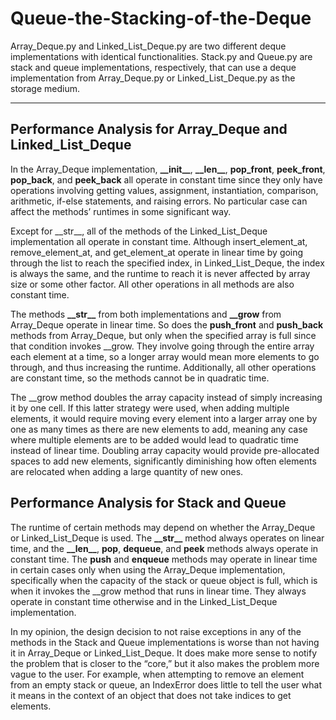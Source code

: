 # Queue-the-Stacking-of-the-Deque

Array_Deque.py and Linked_List_Deque.py are two different deque implementations with identical functionalities. Stack.py and Queue.py are stack and queue implementations, respectively, that can use a deque implementation from Array_Deque.py or Linked_List_Deque.py as the storage medium.

---

## Performance Analysis for Array_Deque and Linked_List_Deque

In the Array_Deque implementation, **\_\_init\_\_**, **\_\_len\_\_**, **pop_front**, **peek_front**, **pop_back**, and **peek_back** all operate in constant time since they only have operations involving getting values, assignment, instantiation, comparison, arithmetic, if-else statements, and raising errors. No particular case can affect the methods’ runtimes in some significant way.

Except for \_\_str\_\_, all of the methods of the Linked_List_Deque implementation all operate in constant time. Although insert_element_at, remove_element_at, and get_element_at operate in linear time by going through the list to reach the specified index, in Linked_List_Deque, the index is always the same, and the runtime to reach it is never affected by array size or some other factor. All other operations in all methods are also constant time.

The methods **\_\_str\_\_** from both implementations and **\_\_grow** from Array_Deque operate in linear time. So does the **push_front** and **push_back** methods from Array_Deque, but only when the specified array is full since that condition invokes __grow. They involve going through the entire array each element at a time, so a longer array would mean more elements to go through, and thus increasing the runtime. Additionally, all other operations are constant time, so the methods cannot be in quadratic time.

The __grow method doubles the array capacity instead of simply increasing it by one cell. If this latter strategy were used, when adding multiple elements, it would require moving every element into a larger array one by one as many times as there are new elements to add, meaning any case where multiple elements are to be added would lead to quadratic time instead of linear time. Doubling array capacity would provide pre-allocated spaces to add new elements, significantly diminishing how often elements are relocated when adding a large quantity of new ones.


## Performance Analysis for Stack and Queue

The runtime of certain methods may depend on whether the Array_Deque or Linked_List_Deque is used. The **\_\_str\_\_** method always operates on linear time, and the **\_\_len\_\_**, **pop**, **dequeue**, and **peek** methods always operate in constant time. The **push** and **enqueue** methods may operate in linear time in certain cases only when using the Array_Deque implementation, specifically when the capacity of the stack or queue object is full, which is when it invokes the __grow method that runs in linear time. They always operate in constant time otherwise and in the Linked_List_Deque implementation.

In my opinion, the design decision to not raise exceptions in any of the methods in the Stack and Queue implementations is worse than not having it in Array_Deque or Linked_List_Deque. It does make more sense to notify the problem that is closer to the “core,” but it also makes the problem more vague to the user. For example, when attempting to remove an element from an empty stack or queue, an IndexError does little to tell the user what it means in the context of an object that does not take indices to get elements.

